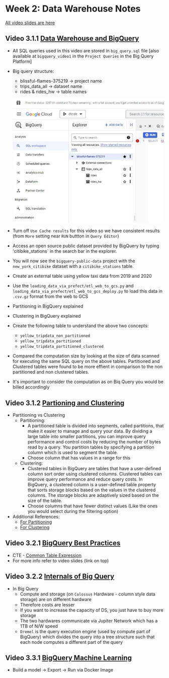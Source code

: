 # Week 2: Data Warehouse Notes
 [All video slides are here](https://docs.google.com/presentation/d/1a3ZoBAXFk8-EhUsd7rAZd-5p_HpltkzSeujjRGB2TAI/edit#slide=id.p)

## Video 3.1.1 [Data Warehouse and BigQuery](https://www.youtube.com/watch?v=jrHljAoD6nM&list=PL3MmuxUbc_hJed7dXYoJw8DoCuVHhGEQb&index=25)
* All SQL queries used in this video are stored in `big_query.sql` file [also available at `bigquery_video1` in the `Project Queries` in the Big Query Platform]
* Big query structure:
    * blissful-flames-375219 -> project name
    * trips_data_all -> dataset name
    * rides & rides_hw -> table names
    
    ![Bigquery Structure](images/bigquery_structure.JPG)
* Turn off `Use Cache results` for this video so we have consistent results (from `More` setting near `RUN` buttton in `Query Editor`)
* Access an open source public dataset provided by BigQuery by typing 'citibike_stations` in the search bar in the explorer.
* You will now see the `bigquery-public-data` project with the `new_york_citibike` dataset with a `citibike_stations` table.
* Create an external table using yellow taxi data from 2019 and 2020
* Use the `loading_data_via_prefect/etl_web_to_gcs.py` and `loading_data_via_prefect/etl_web_to_gcs_deploy.py` to load this data in `.csv.gz` format from the web to GCS
* Partitioning in BigQuery explained
* Clustering in BigQuery explained
* Create the following table to understand the above two concepts:
    - `yellow_tripdata_non_partitioned`
    - `yellow_tripdata_partitioned`
    - `yellow_tripdata_partitioned_clustered`
* Compared the computation size by looking at the size of data scanned for executing the same SQL query on the above tables. Partitioned and Clustered tables were found to be more effient in comparison to the non partitioned and non clustered tables.
* It's important to consider the computation as on Biq Query you would be billed accordingly

## Video 3.1.2 [Partioning and Clustering](https://www.youtube.com/watch?v=-CqXf7vhhDs&list=PL3MmuxUbc_hJed7dXYoJw8DoCuVHhGEQb&index=26)
* Partitioning vs Clustering
    * Partitioning: 
        - A partitioned table is divided into segments, called partitions, that make it easier to manage and query your data. By dividing a large table into smaller partitions, you can improve query performance and control costs by reducing the number of bytes read by a query. You partition tables by specifying a partition column which is used to segment the table.
        - Choose column that has values in a range for this
    * Clustering: 
        - Clustered tables in BigQuery are tables that have a user-defined column sort order using clustered columns. Clustered tables can improve query performance and reduce query costs. In BigQuery, a clustered column is a user-defined table property that sorts storage blocks based on the values in the clustered columns. The storage blocks are adaptively sized based on the size of the table.
        - Choose columns that have fewer distinct values (Like the ones you would select during the filtering option)
* Additional References:
    - [For Partitioning](https://cloud.google.com/bigquery/docs/partitioned-tables)
    - [For Clustering](https://cloud.google.com/bigquery/docs/clustered-tables)

## Video 3.2.1 [BigQuery Best Practices](https://www.youtube.com/watch?v=k81mLJVX08w&list=PL3MmuxUbc_hJed7dXYoJw8DoCuVHhGEQb&index=27)
* CTE - [Common Table Expression](https://towardsdatascience.com/common-table-expressions-5-tips-for-data-scientists-to-write-better-sql-bf3547dcde3e)
* For more info refer to video slides (link on top)

## Video 3.2.2 [Internals of Big Query](https://www.youtube.com/watch?v=eduHi1inM4s&list=PL3MmuxUbc_hJed7dXYoJw8DoCuVHhGEQb&index=28)
* In Big Query
    - Compute  and storage (on `Colossus` Hardware - column style data storage) are on different hardware
    - Therefore costs are lesser
    - If you want to increase the capacity of DS, you just have to buy more storage
    - The two hardwares communicate via Jupiter Network which has a 1TB of N/W speed
    - `Dremel` is the query execution engine (used by compute part of BigQuery) which divides the query into a tree structure such that each node computes a different part of the query

## Video 3.3.1 [BigQuery Machine Learning](https://www.youtube.com/watch?v=B-WtpB0PuG4&list=PL3MmuxUbc_hJed7dXYoJw8DoCuVHhGEQb&index=29)
* Build a model -> Export -> Run via Docker Image
